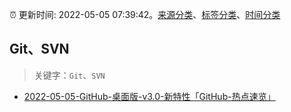:alarm_clock: 更新时间: 2022-05-05 07:39:42。[来源分类](../README.md)、[标签分类](../TAGS.md)、[时间分类](../TIMELINE.md)

## Git、SVN


> 关键字：`Git`、`SVN`



- [2022-05-05-GitHub-桌面版-v3.0-新特性「GitHub-热点速览」](https://toutiao.io/k/9cjrybz) 